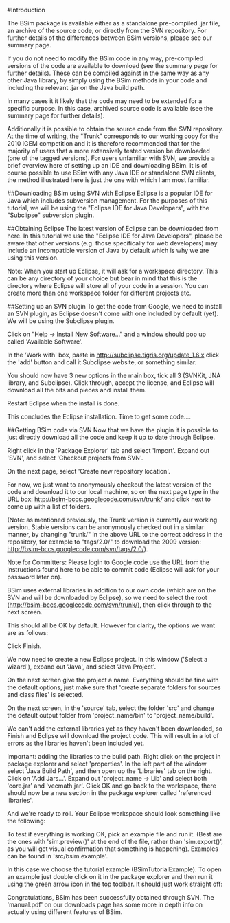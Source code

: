 #Introduction

The BSim package is available either as a standalone pre-compiled .jar file, an archive of the source code, or directly from the SVN repository. For further details of the differences between BSim versions, please see our summary page.

If you do not need to modify the BSim code in any way, pre-compiled versions of the code are available to download (see the summary page for further details). These can be compiled against in the same way as any other Java library, by simply using the BSim methods in your code and including the relevant .jar on the Java build path.

In many cases it it likely that the code may need to be extended for a specific purpose. In this case, archived source code is available (see the summary page for further details).

Additionally it is possible to obtain the source code from the SVN repository. At the time of writing, the "Trunk" corresponds to our working copy for the 2010 iGEM competition and it is therefore recommended that for the majority of users that a more extensively tested version be downloaded (one of the tagged versions). For users unfamiliar with SVN, we provide a brief overview here of setting up an IDE and downloading BSim. It is of course possible to use BSim with any Java IDE or standalone SVN clients, the method illustrated here is just the one with which I am most familiar.

##Downloading BSim using SVN with Eclipse
Eclipse is a popular IDE for Java which includes subversion management. For the purposes of this tutorial, we will be using the "Eclipse IDE for Java Developers", with the "Subclipse" subversion plugin.

##Obtaining Eclipse
The latest version of Eclipse can be downloaded from here. In this tutorial we use the "Eclipse IDE for Java Developers", please be aware that other versions (e.g. those specifically for web developers) may include an incompatible version of Java by default which is why we are using this version.

Note: When you start up Eclipse, it will ask for a workspace directory. This can be any directory of your choice but bear in mind that this is the directory where Eclipse will store all of your code in a session. You can create more than one workspace folder for different projects etc.

##Setting up an SVN plugin
To get the code from Google, we need to install an SVN plugin, as Eclipse doesn't come with one included by default (yet). We will be using the Subclipse plugin.

Click on "Help -> Install New Software..." and a window should pop up called 'Available Software'.

In the 'Work with' box, paste in
	http://subclipse.tigris.org/update_1.6.x
click the 'add' button and call it Subclipse website, or something similar.

You should now have 3 new options in the main box, tick all 3 (SVNKit, JNA library, and Subclipse). Click through, accept the license, and Eclipse will download all the bits and pieces and install them.

Restart Eclipse when the install is done.

This concludes the Eclipse installation. Time to get some code....

##Getting BSim code via SVN
Now that we have the plugin it is possible to just directly download all the code and keep it up to date through Eclipse.

Right click in the 'Package Explorer' tab and select 'Import'. Expand out 'SVN', and select 'Checkout projects from SVN'.

On the next page, select 'Create new repository location'.

For now, we just want to anonymously checkout the latest version of the code and download it to our local machine, so on the next page type in the URL box:
	http://bsim-bccs.googlecode.com/svn/trunk/
and click next to come up with a list of folders.

(Note: as mentioned previously, the Trunk version is currently our working version. Stable versions can be anonymously checked out in a similar manner, by changing "trunk/" in the above URL to the correct address in the repository, for example to "tags/2.0/" to download the 2009 version: http://bsim-bccs.googlecode.com/svn/tags/2.0/).

Note for Committers: Please login to Google code use the URL from the instructions found here to be able to commit code (Eclipse will ask for your password later on).

BSim uses external libraries in addition to our own code (which are on the SVN and will be downloaded by Eclipse), so we need to select the root (http://bsim-bccs.googlecode.com/svn/trunk/), then click through to the next screen.

This should all be OK by default. However for clarity, the options we want are as follows:

Click Finish.

We now need to create a new Eclipse project. In this window ('Select a wizard'), expand out 'Java', and select 'Java Project'.

On the next screen give the project a name. Everything should be fine with the default options, just make sure that 'create separate folders for sources and class files' is selected.

On the next screen, in the 'source' tab, select the folder 'src' and change the default output folder from 'project_name/bin' to 'project_name/build'.

We can't add the external libraries yet as they haven't been downloaded, so Finish and Eclipse will download the project code. This will result in a lot of errors as the libraries haven't been included yet.

Important: adding the libraries to the build path. Right click on the project in package explorer and select 'properties'. In the left part of the window select 'Java Build Path', and then open up the 'Libraries' tab on the right. Click on 'Add Jars...'. Expand out 'project_name -> Lib' and select both 'core.jar' and 'vecmath.jar'. Click OK and go back to the workspace, there should now be a new section in the package explorer called 'referenced libraries'.

And we're ready to roll. Your Eclipse workspace should look something like the following:

To test if everything is working OK, pick an example file and run it. (Best are the ones with 'sim.preview()' at the end of the file, rather than 'sim.export()', as you will get visual confirmation that something is happening). Examples can be found in 'src/bsim.example'.

In this case we choose the tutorial example (BSimTutorialExample). To open an example just double click on it in the package explorer and then run it using the green arrow icon in the top toolbar. It should just work straight off:

Congratulations, BSim has been successfully obtained through SVN. The 'manual.pdf' on our downloads page has some more in depth info on actually using different features of BSim.

